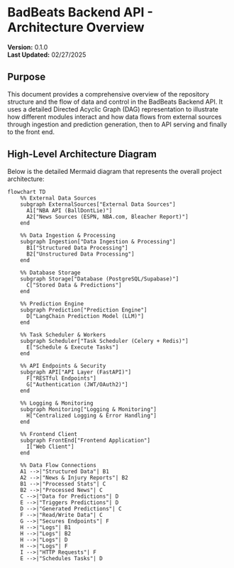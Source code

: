 # BadBeats Backend API - Architecture Overview

**Version:** 0.1.0  
**Last Updated:** 02/27/2025

## Purpose

This document provides a comprehensive overview of the repository structure and the flow of data and control in the BadBeats Backend API. It uses a detailed Directed Acyclic Graph (DAG) representation to illustrate how different modules interact and how data flows from external sources through ingestion and prediction generation, then to API serving and finally to the front end.

## High-Level Architecture Diagram

Below is the detailed Mermaid diagram that represents the overall project architecture:

```mermaid
flowchart TD
    %% External Data Sources
    subgraph ExternalSources["External Data Sources"]
      A1["NBA API (BallDontLie)"]
      A2["News Sources (ESPN, NBA.com, Bleacher Report)"]
    end

    %% Data Ingestion & Processing
    subgraph Ingestion["Data Ingestion & Processing"]
      B1["Structured Data Processing"]
      B2["Unstructured Data Processing"]
    end

    %% Database Storage
    subgraph Storage["Database (PostgreSQL/Supabase)"]
      C["Stored Data & Predictions"]
    end

    %% Prediction Engine
    subgraph Prediction["Prediction Engine"]
      D["LangChain Prediction Model (LLM)"]
    end

    %% Task Scheduler & Workers
    subgraph Scheduler["Task Scheduler (Celery + Redis)"]
      E["Schedule & Execute Tasks"]
    end

    %% API Endpoints & Security
    subgraph API["API Layer (FastAPI)"]
      F["RESTful Endpoints"]
      G["Authentication (JWT/OAuth2)"]
    end

    %% Logging & Monitoring
    subgraph Monitoring["Logging & Monitoring"]
      H["Centralized Logging & Error Handling"]
    end

    %% Frontend Client
    subgraph FrontEnd["Frontend Application"]
      I["Web Client"]
    end

    %% Data Flow Connections
    A1 -->|"Structured Data"| B1
    A2 -->|"News & Injury Reports"| B2
    B1 -->|"Processed Stats"| C
    B2 -->|"Processed News"| C
    C -->|"Data for Predictions"| D
    E -->|"Triggers Predictions"| D
    D -->|"Generated Predictions"| C
    F -->|"Read/Write Data"| C
    G -->|"Secures Endpoints"| F
    H -->|"Logs"| B1
    H -->|"Logs"| B2
    H -->|"Logs"| D
    H -->|"Logs"| F
    I -->|"HTTP Requests"| F
    E -->|"Schedules Tasks"| D
```